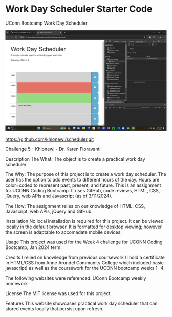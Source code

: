 # Work Day Scheduler Starter Code

UConn Bootcamp Work Day Scheduler

![work day scheduler](image.png)

https://github.com/khionewi/scheduler.git



Challenge 5 - Khionewi - Dr. Karen Fioravanti

Description The What: The object is to create a practical work day scheduler

The Why: The purpose of this project is to create a work day scheduler. The user has the option to add events to different hours of the day. Hours are color=coded to represent past, present, and future. This is an assignment for UCONN Coding Bootcamp. It uses GitHub, code reviews, HTML, CSS, jQuery, web APIs and Javascript (as of 3/11/2024). 

The How: The assignment relies on our knowledge of HTML, CSS, Javascript, web APIs, jQuery and GitHub.

Installation No local installation is required for this project. It can be viewed locally in the default browser. It is formatted for desktop viewing; however the screen is adaptable to accomadate mobile devices.

Usage This project was used for the Week 4 challenge for UCONN Coding Bootcamp, Jan 2024 term.

Credits I relied on knowledge from previous coursework (I hold a certificate in HTML/CSS from Anne Arundel Community College which included basic javascript) as well as the coursework for the UCONN bootcamp weeks 1 -4.

The following websites were referenced:
UConn Bootcamp weekly homework



License The MIT license was used for this project.

Features This website showcases practical work day scheduler that can stored events locally that persist upon refresh.